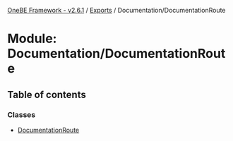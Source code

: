 [OneBE Framework - v2.6.1](../README.md) / [Exports](../modules.md) / Documentation/DocumentationRoute

# Module: Documentation/DocumentationRoute

## Table of contents

### Classes

- [DocumentationRoute](../classes/Documentation_DocumentationRoute.DocumentationRoute.md)
